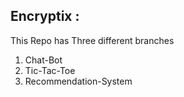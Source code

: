 ## Encryptix :
This Repo has Three different branches <br>
1. Chat-Bot <br>
2. Tic-Tac-Toe <br>
3. Recommendation-System <br>
